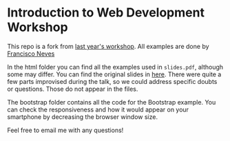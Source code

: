 Introduction to Web Development Workshop
=========================================

This repo is a fork from [last year's workshop](https://github.com/fntneves/webdevelopment-workshop).
All examples are done by [Francisco Neves](https://www.github.com/fntneves)

In the html folder you can find all the examples used in ```slides.pdf```, although some may differ.
You can find the original slides in [here](https://speakerdeck.com/francisconeves/web-development-a-really-soft-introduction).
There were quite a few parts improvised during the talk, so we could address specific doubts or questions. Those do not appear in the files.

The bootstrap folder contains all the code for the Bootstrap example.
You can check the responsiveness and how it would appear on your smartphone by decreasing the browser window size.

Feel free to email me with any questions!
